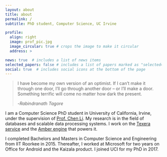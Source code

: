 ```yaml
---
layout: about
title: about
permalink: /
subtitle: PhD student, Computer Science, UC Irvine

profile:
  align: right
  image: prof_pic.jpg
  image_circular: true # crops the image to make it circular
  address: >

news: true  # includes a list of news items
selected_papers: false # includes a list of papers marked as "selected={true}"
social: true  # includes social icons at the bottom of the page
---
```


> I have become my own version of an optimist. If I can’t make it through one door, I’ll go through another door – or I’ll make a door. Something terrific will come no matter how dark the present.
>
> -*Rabindranath Tagore*

I am a Computer Science PhD student in University of California, Irvine, under the supervision of [Prof. Chen Li](https://chenli.ics.uci.edu/). My research is in the field of databases and scalable data processing systems. I work on the [Texera service](https://github.com/Texera/texera) and the [Amber engine](http://www.vldb.org/pvldb/vol13/p740-kumar.pdf) that powers it.

I completed Bachelors and Masters in Computer Science and Engineering from IIT Roorkee in 2015. Thereafter, I worked at Microsoft for two years on Office for Android and the Kaizala product. I joined UCI for my PhD in 2017.